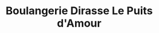 ---
title: "Boulangerie Dirasse Le Puits d'Amour"
url: /argeles-gazost/boulangerie-dirasse-le-puits-damour/
shop: Bäckerei
---
